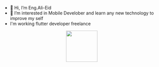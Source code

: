 - 👋 Hi, I’m Eng.Ali-Eid
- 👀 I’m interested in Mobile Develober and learn any new technology to improve my self
- I'm working flutter developer freelance 
<div id="header" align="center">
  <img src="https://media.giphy.com/media/M9gbBd9nbDrOTu1Mqx/giphy.gif" width="100"/>
</div>
